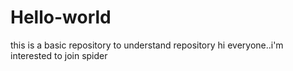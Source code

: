 # Hello-world
this is a basic repository to understand repository
hi everyone..i'm interested to join spider

